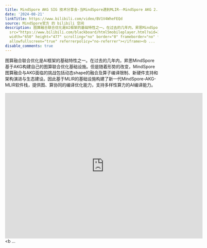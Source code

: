 ```yaml
---
title: MindSpore AKG SIG 技术分享会-当MindSpore遇到MLIR--MindSpore AKG 2.0最新功能介绍
date: '2024-08-21'
linkTitle: https://www.bilibili.com/video/BV1V4WheFEQd
source: MindSpore官方 的 bilibili 空间
description: 图算融合联合优化是AI框架的基础特性之一。在过去的几年内，昇思MindSpore基于AKG构建自己的图算联合优化基础设施。但是随着形势的改变，MindSpore图算融合与AKG面临的挑战包括动态shape的融合及算子编译限制、新硬件支持和架构演进与生态建设。因此基于MLIR的基础设施构建了新一代MindSpore-AKG-MLIR软件栈，提供图、算协同的编译优化能力，支持多样性算力的AI编译能力。<br><br><iframe
  src="https://www.bilibili.com/blackboard/html5mobileplayer.html?aid=112999499104805&amp;high_quality=1&amp;autoplay=0"
  width="650" height="477" scrolling="no" border="0" frameborder="no" framespacing="0"
  allowfullscreen="true" referrerpolicy="no-referrer"></iframe><b ...
disable_comments: true
---
```

图算融合联合优化是AI框架的基础特性之一。在过去的几年内，昇思MindSpore基于AKG构建自己的图算联合优化基础设施。但是随着形势的改变，MindSpore图算融合与AKG面临的挑战包括动态shape的融合及算子编译限制、新硬件支持和架构演进与生态建设。因此基于MLIR的基础设施构建了新一代MindSpore-AKG-MLIR软件栈，提供图、算协同的编译优化能力，支持多样性算力的AI编译能力。<br><br><iframe src="https://www.bilibili.com/blackboard/html5mobileplayer.html?aid=112999499104805&amp;high_quality=1&amp;autoplay=0" width="650" height="477" scrolling="no" border="0" frameborder="no" framespacing="0" allowfullscreen="true" referrerpolicy="no-referrer"></iframe><b ...